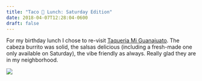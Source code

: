 ```yaml
---
title: "Taco 🌮 Lunch: Saturday Edition"
date: 2018-04-07T12:28:04-0600
draft: false
---
```


For my birthday lunch I chose to re-visit [Taqueria Mi Guanajuato](https://taqueriamiguanajuato.weebly.com). The cabeza burrito was solid, the salsas delicious (including a fresh-made one only available on Saturday), the vibe friendly as always. Really glad they are in my neighborhood.

![](/images/2018/a569612817.jpg)

